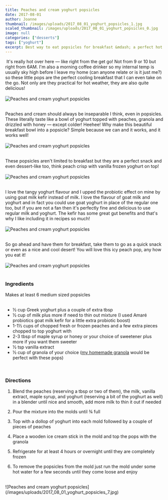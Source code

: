 ```yaml
---
title: Peaches and cream yoghurt popsicles
date: 2017-08-01
author: Joanne
thumbnail: /images/uploads/2017_08_01_yoghurt_popsicles_1.jpg
scaled_thumbnail: /images/uploads/2017_08_01_yoghurt_popsicles_0.jpg
image: null
categories: ["desserts"]
tags: ["yoghurt"]
excerpt: ​Best way to eat popsicles for breakfast &mdash; a perfect hot weather treat with only the good stuff in it!
---
```

​
It's really hot over here &mdash; like right from the get go! Not from 9 or 10 but right from 6AM. I'm also a morning coffee drinker so my internal temp is usually sky high before I leave my home (can anyone relate or is it just me?) so these little pops are the perfect cooling breakfast that I can even take on the go. Not only are they practical for hot weather, they are also quite delicious!
<br>
<br>
![Peaches and cream yoghurt popsicles](/images/uploads/2017_08_01_yoghurt_popsicles_2.jpg)
<br>
<br>

Peaches and cream should always be inseparable I think, even in popsicles. These literally taste like a bowl of yoghurt topped with peaches, granola and drizzled with honey &mdash; except colder! Heehee! Why make this beautiful breakfast bowl into a popsicle? Simple because we can and it works, and it works well!
<br>
<br>
![Peaches and cream yoghurt popsicles](/images/uploads/2017_08_01_yoghurt_popsicles_3.jpg)
<br>
<br>

These popsicles aren't limited to breakfast but they are a perfect snack and even dessert-like too, think peach crisp with vanilla frozen yoghurt on top!
<br>
<br>
![Peaches and cream yoghurt popsicles](/images/uploads/2017_08_01_yoghurt_popsicles_4.jpg)
<br>
<br>

I love the tangy yoghurt flavour and I upped the probiotic effect on mine by using goat milk kefir instead of milk.  I love the flavour of goat milk and yoghurt and in fact you could use goat yoghurt in place of the regular one too, but if you are not a fan then it's perfectly fine and delicious to use regular milk and yoghurt.  The kefir has some great gut benefits and that's why I like including it in recipes so much!
<br>
<br>
![Peaches and cream yoghurt popsicles](/images/uploads/2017_08_01_yoghurt_popsicles_5.jpg)
<br>
<br>

So go ahead and have them for breakfast, take them to go as a quick snack or even as a nice and cool desert! You will love this icy peach pop, any how you eat it!
<br>
<br>
![Peaches and cream yoghurt popsicles](/images/uploads/2017_08_01_yoghurt_popsicles_6.jpg)
<br>
<br>

### Ingredients
Makes at least 6 medium sized popsicles
<br>
<br>

* &frac12; cup Greek yoghurt plus a couple of extra tbsp
* &frac12; cup of milk  plus more if need to thin out mixture (I used Amaré probiotics goat milk kefir for a little extra probiotic boost)
* 1-1&frac12; cups of chopped fresh or frozen peaches and a few extra pieces chopped to top yoghurt with
* 2-3 tbsp of maple syrup or honey or your choice of sweetener plus more if you want them sweeter
* &frac12; tsp vanilla extract
* &frac12; cup of granola of your choice (<span class="highlight">[my homemade granola](https://www.oliveandmango.com/vanilla-almond-granola)</span> would be perfect with these pops)
<br>

### Directions

1. Blend the peaches (reserving a tbsp or two of them), the milk, vanilla extract, maple syrup,  and yoghurt (reserving a bit of the yoghurt as well) in a blender until nice and smooth, add more milk to thin it out if needed

1. Pour the mixture into the molds until &frac34; full

1. Top with a dollop of yoghurt into each mold followed by a couple of pieces of peaches

1. Place a wooden ice cream stick in the mold and top the pops with the granola

1. Refrigerate for at least 4 hours or overnight until they are completely frozen

1. To remove the popsicles from the mold just run the mold under some hot water for a few seconds until they come loose and enjoy

<br>
![Peaches and cream yoghurt popsicles](/images/uploads/2017_08_01_yoghurt_popsicles_7.jpg)
